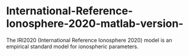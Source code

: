 # International-Reference-Ionosphere-2020-matlab-version-
The IRI2020 (International Reference Ionosphere 2020) model is an empirical standard model for ionospheric parameters.
